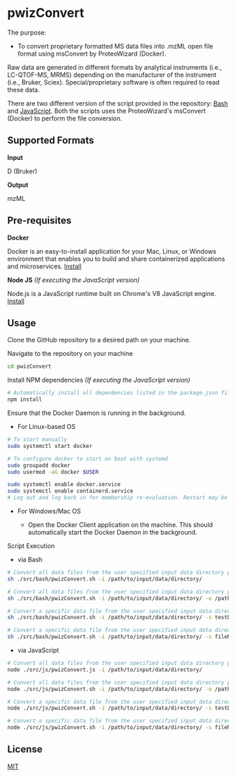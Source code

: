 # pwizConvert

<!-- [![NPM version][npm-image]][npm-url]
[![build status][ci-image]][ci-url]
[![Test coverage][codecov-image]][codecov-url]
[![npm download][download-image]][download-url] -->

The purpose:

- To convert proprietary formatted MS data files into .mzML open file format using msConvert by ProteoWizard (Docker).

Raw data are generated in different formats by analytical instruments (i.e., LC-QTOF-MS, MRMS) depending on the manufacturer of the instrument (i.e., Bruker, Sciex). Special/proprietary software is often required to read these data.

There are two different version of the script provided in the repository: [Bash](./src/bash/pwizConvert.sh) and [JavaScript](./src/js/pwizConvert.mjs). Both the scripts uses the ProteoWizard's msConvert (Docker) to perform the file conversion.

## Supported Formats

**Input**

D (Bruker)

**Output**

mzML

## Pre-requisites

**Docker**

Docker is an easy-to-install application for your Mac, Linux, or Windows environment that enables you to build and share containerized applications and microservices. [Install](https://docs.docker.com/engine/install/)

**Node JS** _(If executing the JavaScript version)_

Node.js is a JavaScript runtime built on Chrome's V8 JavaScript engine. [Install](https://nodejs.org/en/download)

## Usage

Clone the GitHub repository to a desired path on your machine.

Navigate to the repository on your machine

```bash
cd pwizConvert
```

Install NPM dependencies _(If executing the JavaScript version)_

```bash
# Automatically install all dependencies listed in the package.json file.
npm install
```

Ensure that the Docker Daemon is running in the background.

- For Linux-based OS

```bash
# To start manually
sudo systemctl start docker

# To configure docker to start on boot with systemd
sudo groupadd docker
sudo usermod -aG docker $USER

sudo systemctl enable docker.service
sudo systemctl enable containerd.service
# Log out and log back in for membership re-evaluation. Restart may be required.
```

- For Windows/Mac OS

  - Open the Docker Client application on the machine. This should automatically start the Docker Daemon in the background.

Script Execution

- via Bash

```bash
# Convert all data files from the user specified input data directory path to .mzML format and output the converted filed to the default output directory path on your machine.
sh ./src/bash/pwizConvert.sh -i /path/to/input/data/directory/

# Convert all data files from the user specified input data directory path to .mzML format and output the converted filed to the user specified output directory path.
sh ./src/bash/pwizConvert.sh -i /path/to/input/data/directory/ -o /path/to/output/data/directory/

# Convert a specific data file from the user specified input data directory path to .mzML format and output the converted filed to the default output directory path.
sh ./src/bash/pwizConvert.sh -i /path/to/input/data/directory/ -s testData.d

# Convert a specific data file from the user specified input data directory path to .mzML format and output the converted filed to the user specified output directory path.
sh ./src/bash/pwizConvert.sh -i /path/to/input/data/directory/ -s fileName.ext -o /path/to/output/data/directory/
```

- via JavaScript

```bash
# Convert all data files from the user specified input data directory path to .mzML format and output the converted filed to the default output directory path on your machine.
node ./src/js/pwizConvert.js -i /path/to/input/data/directory/

# Convert all data files from the user specified input data directory path to .mzML format and output the converted filed to the user specified output directory path.
node ./src/js/pwizConvert.sh -i /path/to/input/data/directory/ -o /path/to/output/data/directory/

# Convert a specific data file from the user specified input data directory path to .mzML format and output the converted filed to the default output directory path.
node ./src/js/pwizConvert.sh -i /path/to/input/data/directory/ -s testData.d

# Convert a specific data file from the user specified input data directory path to .mzML format and output the converted filed to the user specified output directory path.
node ./src/js/pwizConvert.sh -i /path/to/input/data/directory/ -s fileName.ext -o /path/to/output/data/directory/
```

## License

[MIT](./LICENSE)

[npm-image]: https://img.shields.io/npm/v/pwizConvert.svg
[npm-url]: https://www.npmjs.com/package/pwizConvert
[ci-image]: https://github.com/vimalnathnambiar/pwizConvert/workflows/Node.js%20CI/badge.svg?branch=main
[ci-url]: https://github.com/vimalnathnambiar/pwizConvert/actions?query=workflow%3A%22Node.js+CI%22
[codecov-image]: https://img.shields.io/codecov/c/github/vimalnathnambiar/pwizConvert.svg
[codecov-url]: https://codecov.io/gh/vimalnathnambiar/pwizConvert
[download-image]: https://img.shields.io/npm/dm/pwizConvert.svg
[download-url]: https://www.npmjs.com/package/pwizConvert

<!-- ## Installation

`$ npm i pwizConvert`

## Usage

```js
import library from 'pwizConvert';

const result = library(args);
// result is ...
```

## [API Documentation](https://vimalnathnambiar.github.io/pwizConvert/) -->
